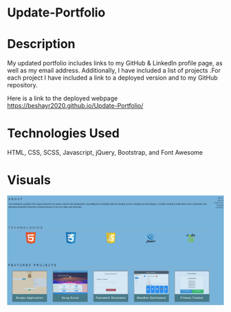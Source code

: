 # Update-Portfolio

# Description

My updated portfolio includes links to my GitHub & LinkedIn profile page, as well as my email address. 
Additionally, I have included a list of projects .For each project I have included a link to a deployed version and to my GitHub repository.

Here is a link to the deployed webpage https://beshayr2020.github.io/Update-Portfolio/

# Technologies Used
HTML, CSS, SCSS, Javascript, jQuery, Bootstrap, and Font Awesome

# Visuals
![Portfolio Image](./assets/images/portfolio.jpg)